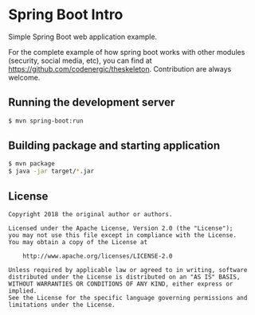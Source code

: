 # Spring Boot Intro
Simple Spring Boot web application example.

For the complete example of how spring boot works with other modules (security, social media, etc), you can find at https://github.com/codenergic/theskeleton. Contribution are always welcome.

## Running the development server
```bash
$ mvn spring-boot:run
```

## Building package and starting application
```bash
$ mvn package
$ java -jar target/*.jar
```

## License
```
Copyright 2018 the original author or authors.

Licensed under the Apache License, Version 2.0 (the "License");
you may not use this file except in compliance with the License.
You may obtain a copy of the License at

    http://www.apache.org/licenses/LICENSE-2.0

Unless required by applicable law or agreed to in writing, software
distributed under the License is distributed on an "AS IS" BASIS,
WITHOUT WARRANTIES OR CONDITIONS OF ANY KIND, either express or implied.
See the License for the specific language governing permissions and
limitations under the License.
```
